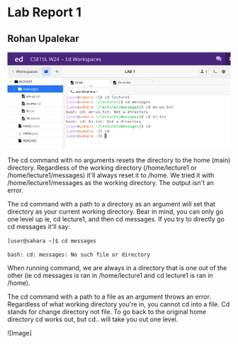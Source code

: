 # Lab Report 1

## Rohan Upalekar

![Image](https://github.com/rupalekarucsd/cse15l-lab-reports/blob/main/cd-ss.png)

The cd command with no arguments resets the directory to the  home (main) directory. Regardless of the working directory (/home/lecture1 or /home/lecture1/messages) it'll always reset it to /home. We tried it with /home/lecture1/messages as the working directory. The output isn't an error.

The cd command with a path to a directory as an argument will set that directory as your current working directory. Bear in mind, you can only go one level up ie, cd lecture1, and then cd messages. If you try to directly go cd messages it'll say:

`[user@sahara ~]$ cd messages`

`bash: cd: messages: No such file or directory`

When running command, we are always in a directory that is one out of the other (ie cd messages is ran in /home/lecture1 and cd lecture1 is ran in /home). 

The cd command with a path to a file as an argument throws an error. Regardless of what working directory you're in, you cannot cd into a file. Cd stands for change directory not file. To go back to the original home directory cd works out, but cd.. will take you out one level.

![Image]

